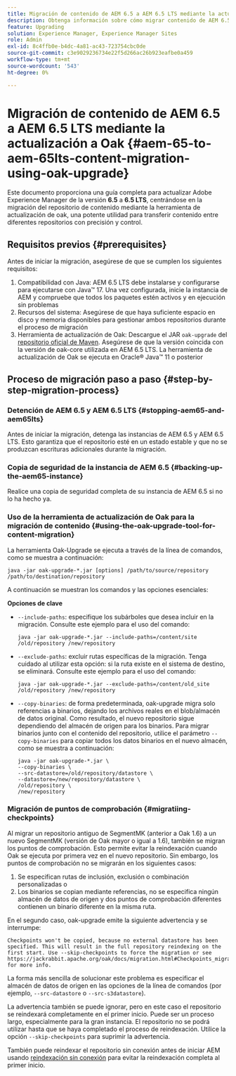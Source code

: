 ```yaml
---
title: Migración de contenido de AEM 6.5 a AEM 6.5 LTS mediante la actualización a Oak
description: Obtenga información sobre cómo migrar contenido de AEM 6.5 a AEM 6.5 LTS mediante la herramienta de actualización de oak
feature: Upgrading
solution: Experience Manager, Experience Manager Sites
role: Admin
exl-id: 8c4ffb0e-b4dc-4a81-ac43-723754cbc0de
source-git-commit: c3e9029236734e22f5d266ac26b923eafbe0a459
workflow-type: tm+mt
source-wordcount: '543'
ht-degree: 0%

---
```


# Migración de contenido de AEM 6.5 a AEM 6.5 LTS mediante la actualización a Oak {#aem-65-to-aem-65lts-content-migration-using-oak-upgrade}

Este documento proporciona una guía completa para actualizar Adobe Experience Manager de la versión **6.5** a **6.5 LTS**, centrándose en la migración del repositorio de contenido mediante la herramienta de actualización de oak, una potente utilidad para transferir contenido entre diferentes repositorios con precisión y control.

## Requisitos previos {#prerequisites}

Antes de iniciar la migración, asegúrese de que se cumplen los siguientes requisitos:

1. Compatibilidad con Java: AEM 6.5 LTS debe instalarse y configurarse para ejecutarse con Java™ 17. Una vez configurada, inicie la instancia de AEM y compruebe que todos los paquetes estén activos y en ejecución sin problemas
1. Recursos del sistema: Asegúrese de que haya suficiente espacio en disco y memoria disponibles para gestionar ambos repositorios durante el proceso de migración
1. Herramienta de actualización de Oak: Descargue el JAR `oak-upgrade` del [repositorio oficial de Maven](https://mvnrepository.com/artifact/org.apache.jackrabbit/oak-upgrade). Asegúrese de que la versión coincida con la versión de oak-core utilizada en AEM 6.5 LTS. La herramienta de actualización de Oak se ejecuta en Oracle® Java™ 11 o posterior

## Proceso de migración paso a paso {#step-by-step-migration-process}

### Detención de AEM 6.5 y AEM 6.5 LTS {#stopping-aem65-and-aem65lts}

Antes de iniciar la migración, detenga las instancias de AEM 6.5 y AEM 6.5 LTS. Esto garantiza que el repositorio esté en un estado estable y que no se produzcan escrituras adicionales durante la migración.

### Copia de seguridad de la instancia de AEM 6.5 {#backing-up-the-aem65-instance}

Realice una copia de seguridad completa de su instancia de AEM 6.5 si no lo ha hecho ya.

### Uso de la herramienta de actualización de Oak para la migración de contenido {#using-the-oak-upgrade-tool-for-content-migration}

La herramienta Oak-Upgrade se ejecuta a través de la línea de comandos, como se muestra a continuación:

```
java -jar oak-upgrade-*.jar [options] /path/to/source/repository /path/to/destination/repository 
```

A continuación se muestran los comandos y las opciones esenciales:

**Opciones de clave**

* `--include-paths`: especifique los subárboles que desea incluir en la migración. Consulte este ejemplo para el uso del comando:

  ```
  java -jar oak-upgrade-*.jar --include-paths=/content/site /old/repository /new/repository
  ```

* `--exclude-paths`: excluir rutas específicas de la migración. Tenga cuidado al utilizar esta opción: si la ruta existe en el sistema de destino, se eliminará. Consulte este ejemplo para el uso del comando:

  ```
  java -jar oak-upgrade-*.jar --exclude-paths=/content/old_site /old/repository /new/repository 
  ```

* `--copy-binaries`: de forma predeterminada, oak-upgrade migra solo referencias a binarios, dejando los archivos reales en el blob/almacén de datos original. Como resultado, el nuevo repositorio sigue dependiendo del almacén de origen para los binarios. Para migrar binarios junto con el contenido del repositorio, utilice el parámetro `--copy-binaries` para copiar todos los datos binarios en el nuevo almacén, como se muestra a continuación:

  ```
  java -jar oak-upgrade-*.jar \
  --copy-binaries \
  --src-datastore=/old/repository/datastore \
  --datastore=/new/repository/datastore \
  /old/repository \
  /new/repository 
  ```

### Migración de puntos de comprobación {#migratiing-checkpoints}

Al migrar un repositorio antiguo de SegmentMK (anterior a Oak 1.6) a un nuevo SegmentMK (versión de Oak mayor o igual a 1.6), también se migran los puntos de comprobación. Esto permite evitar la reindexación cuando Oak se ejecuta por primera vez en el nuevo repositorio. Sin embargo, los puntos de comprobación no se migrarán en los siguientes casos:

1. Se especifican rutas de inclusión, exclusión o combinación personalizadas o
1. Los binarios se copian mediante referencias, no se especifica ningún almacén de datos de origen y dos puntos de comprobación diferentes contienen un binario diferente en la misma ruta.

En el segundo caso, oak-upgrade emite la siguiente advertencia y se interrumpe:

```
Checkpoints won't be copied, because no external datastore has been specified. This will result in the full repository reindexing on the first start. Use --skip-checkpoints to force the migration or see https://jackrabbit.apache.org/oak/docs/migration.html#Checkpoints_migration for more info. 
```

La forma más sencilla de solucionar este problema es especificar el almacén de datos de origen en las opciones de la línea de comandos (por ejemplo, `--src-datastore` o `--src-s3datastore`).

La advertencia también se puede ignorar, pero en este caso el repositorio se reindexará completamente en el primer inicio. Puede ser un proceso largo, especialmente para la gran instancia. El repositorio no se podrá utilizar hasta que se haya completado el proceso de reindexación. Utilice la opción `--skip-checkpoints` para suprimir la advertencia.

También puede reindexar el repositorio sin conexión antes de iniciar AEM usando [reindexación sin conexión](/help/sites-deploying/upgrade-offline-reindexing.md) para evitar la reindexación completa al primer inicio.
